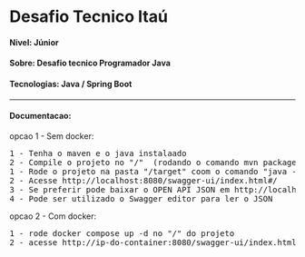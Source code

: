 # Desafio Tecnico Itaú

#### Nivel: Júnior
#### Sobre: Desafio tecnico Programador Java
#### Tecnologias: Java /  Spring Boot


<hr/>

#### Documentacao:
opcao 1 - Sem docker:
<pre>
1 - Tenha o maven e o java instalaado
2 - Compile o projeto no "/"  (rodando o comando mvn package)
1 - Rode o projeto na pasta "/target" coom o comando "java -jar service.jar" 
2 - Acesse http://localhost:8080/swagger-ui/index.html#/
3 - Se preferir pode baixar o OPEN API JSON em http://localhost:8080/v3/api-docs
4 - Pode ser utilizado o Swagger editor para ler o JSON
</pre>

opcao 2 - Com docker:
<pre>
1 - rode docker compose up -d no "/" do projeto 
2 - acesse http://ip-do-container:8080/swagger-ui/index.html#/
</pre>

